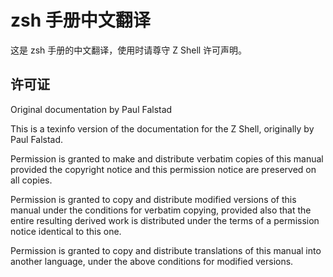 # zsh 手册中文翻译

这是 zsh 手册的中文翻译，使用时请尊守 Z Shell 许可声明。

## 许可证

Original documentation by Paul Falstad

This is a texinfo version of the documentation for the Z Shell, originally by Paul Falstad.

Permission is granted to make and distribute verbatim copies of this manual provided the copyright notice and this permission notice are preserved on all copies.

Permission is granted to copy and distribute modified versions of this manual under the conditions for verbatim copying, provided also that the entire resulting derived work is distributed under the terms of a permission notice identical to this one.

Permission is granted to copy and distribute translations of this manual into another language, under the above conditions for modified versions. 
